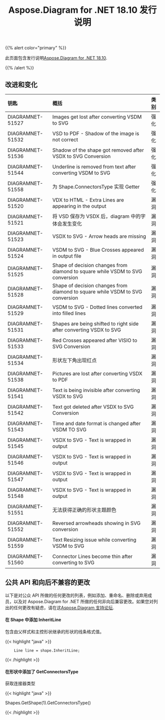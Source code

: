 ﻿---
title: Aspose.Diagram for .NET 18.10 发行说明
type: docs
weight: 30
url: /zh/net/aspose-diagram-for-net-18-10-release-notes/
---
{{% alert color="primary" %}} 

此页面包含发行说明[Aspose.Diagram for .NET 18.10](https://www.nuget.org/packages/Aspose.Diagram/18.10.0).

{{% /alert %}} 
## **改进和变化**

|**钥匙**|**概括**|**类别**|
|:- |:- |:- |
|DIAGRAMNET-51527|Images get lost after converting VSDM to SVG|强化|
|DIAGRAMNET-51532|VSD to PDF - Shadow of the image is not correct|强化|
|DIAGRAMNET-51536|Shadow of the shape got removed after VSDX to SVG Conversion|强化|
|DIAGRAMNET-51544|Underline is removed from text after converting VSDM to SVG|强化|
|DIAGRAMNET-51558|为 Shape.ConnectorsType 实现 Getter|强化|
|DIAGRAMNET-51520|VDX to HTML - Extra Lines are appearing in the output|漏洞|
|DIAGRAMNET-51521|将 VSD 保存为 VSDX 后，diagram 中的字体会发生变化|漏洞|
|DIAGRAMNET-51523|VSDX to SVG - Arrow heads are missing|漏洞|
|DIAGRAMNET-51524|VSDM to SVG - Blue Crosses appeared in output file|漏洞|
|DIAGRAMNET-51525|Shape of decision changes from diamond to square while VSDM to SVG conversion|漏洞|
|DIAGRAMNET-51528|Shape of decision changes from diamond to square while VSDM to SVG conversion|漏洞|
|DIAGRAMNET-51529|VSDM to SVG - Dotted lines converted into filled lines|漏洞|
|DIAGRAMNET-51531|Shapes are being shifted to right side after converting VSDX to SVG|漏洞|
|DIAGRAMNET-51533|Red Crosses appeared after VISIO to SVG Conversion|漏洞|
|DIAGRAMNET-51534|形状左下角出现红点|漏洞|
|DIAGRAMNET-51538|Pictures are lost after converting VSDX to PDF|漏洞|
|DIAGRAMNET-51541|Text is being invisible after converting VSDX to SVG|漏洞|
|DIAGRAMNET-51542|Text got deleted after VSDX to SVG Conversion|漏洞|
|DIAGRAMNET-51543|Time and date format is changed after VSDM TO SVG|漏洞|
|DIAGRAMNET-51545|VSDX to SVG - Text is wrapped in output|漏洞|
|DIAGRAMNET-51546|VSDX to SVG - Text is wrapped in output|漏洞|
|DIAGRAMNET-51547|VSDX to SVG - Text is wrapped in output|漏洞|
|DIAGRAMNET-51548|VSDX to SVG - Text is wrapped in output|漏洞|
|DIAGRAMNET-51551|无法获得正确的形状主题颜色|漏洞|
|DIAGRAMNET-51552|Reversed arrowheads showing in SVG conversion|漏洞|
|DIAGRAMNET-51559|Text Resizing issue while converting VSDM to SVG|漏洞|
|DIAGRAMNET-51560|Connector Lines become thin after converting to SVG|漏洞|
## **公共 API 和向后不兼容的更改**
以下是对公众 API 所做的任何更改的列表，例如添加、重命名、删除或弃用成员，以及对 Aspose.Diagram for .NET 所做的任何非向后兼容更改。如果您对列出的任何更改有疑虑，请在这[Aspose.Diagram 支持论坛](https://forum.aspose.com/c/diagram/17).
#### **在 Shape 中添加 InheritLine**
包含由父样式和主控形状继承的形状的线条格式值。

{{< highlight "java" >}}

 		Line line = shape.InheritLine;

{{< /highlight >}}


#### **在形状中添加了 GetConnectorsType**
获取连接器类型

{{< highlight "java" >}}

 Shapes.GetShape(1).GetConnectorsType()

{{< /highlight >}}

